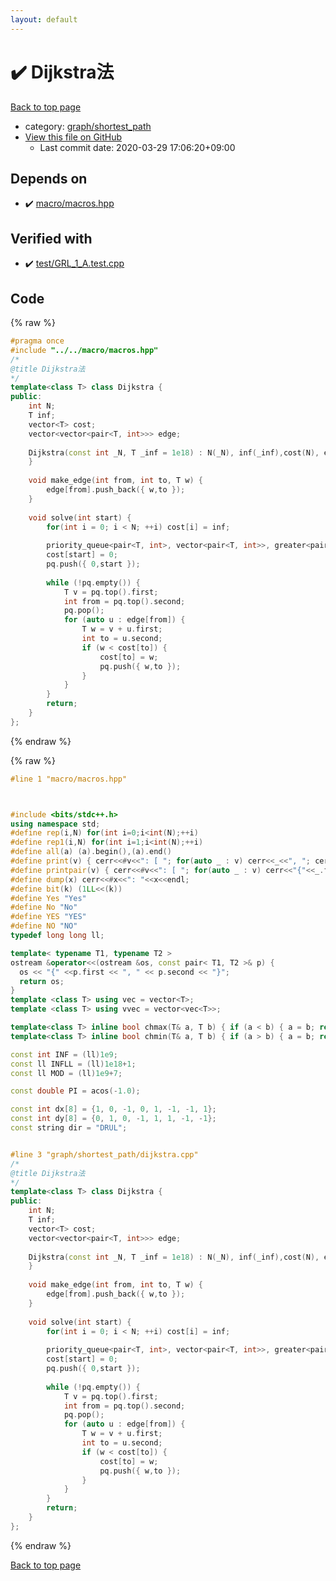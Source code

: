 ```yaml
---
layout: default
---
```


<!-- mathjax config similar to math.stackexchange -->
<script type="text/javascript" async
  src="https://cdnjs.cloudflare.com/ajax/libs/mathjax/2.7.5/MathJax.js?config=TeX-MML-AM_CHTML">
</script>
<script type="text/x-mathjax-config">
  MathJax.Hub.Config({
    TeX: { equationNumbers: { autoNumber: "AMS" }},
    tex2jax: {
      inlineMath: [ ['$','$'] ],
      processEscapes: true
    },
    "HTML-CSS": { matchFontHeight: false },
    displayAlign: "left",
    displayIndent: "2em"
  });
</script>

<script type="text/javascript" src="https://cdnjs.cloudflare.com/ajax/libs/jquery/3.4.1/jquery.min.js"></script>
<script src="https://cdn.jsdelivr.net/npm/jquery-balloon-js@1.1.2/jquery.balloon.min.js" integrity="sha256-ZEYs9VrgAeNuPvs15E39OsyOJaIkXEEt10fzxJ20+2I=" crossorigin="anonymous"></script>
<script type="text/javascript" src="../../../assets/js/copy-button.js"></script>
<link rel="stylesheet" href="../../../assets/css/copy-button.css" />


# :heavy_check_mark: Dijkstra法

<a href="../../../index.html">Back to top page</a>

* category: <a href="../../../index.html#fff28642b706f0621a80a098b694618d">graph/shortest_path</a>
* <a href="{{ site.github.repository_url }}/blob/master/graph/shortest_path/dijkstra.cpp">View this file on GitHub</a>
    - Last commit date: 2020-03-29 17:06:20+09:00




## Depends on

* :heavy_check_mark: <a href="../../macro/macros.hpp.html">macro/macros.hpp</a>


## Verified with

* :heavy_check_mark: <a href="../../../verify/test/GRL_1_A.test.cpp.html">test/GRL_1_A.test.cpp</a>


## Code

<a id="unbundled"></a>
{% raw %}
```cpp
#pragma once
#include "../../macro/macros.hpp"
/*
@title Dijkstra法
*/
template<class T> class Dijkstra {
public:
    int N;
    T inf;
    vector<T> cost;
    vector<vector<pair<T, int>>> edge;
 
    Dijkstra(const int _N, T _inf = 1e18) : N(_N), inf(_inf),cost(N), edge(N) {
    }
 
    void make_edge(int from, int to, T w) {
        edge[from].push_back({ w,to });
    }
 
    void solve(int start) {
        for(int i = 0; i < N; ++i) cost[i] = inf;
 
        priority_queue<pair<T, int>, vector<pair<T, int>>, greater<pair<T, int>>> pq;
        cost[start] = 0;
        pq.push({ 0,start });
 
        while (!pq.empty()) {
            T v = pq.top().first;
            int from = pq.top().second;
            pq.pop();
            for (auto u : edge[from]) {
                T w = v + u.first;
                int to = u.second;
                if (w < cost[to]) {
                    cost[to] = w;
                    pq.push({ w,to });
                }
            }
        }
        return;
    }
};


```
{% endraw %}

<a id="bundled"></a>
{% raw %}
```cpp
#line 1 "macro/macros.hpp"



#include <bits/stdc++.h>
using namespace std;
#define rep(i,N) for(int i=0;i<int(N);++i)
#define rep1(i,N) for(int i=1;i<int(N);++i)
#define all(a) (a).begin(),(a).end()
#define print(v) { cerr<<#v<<": [ "; for(auto _ : v) cerr<<_<<", "; cerr<<"]"<<endl; }
#define printpair(v) { cerr<<#v<<": [ "; for(auto _ : v) cerr<<"{"<<_.first<<","<<_.second<<"}"<<", "; cerr<<"]"<<endl; }
#define dump(x) cerr<<#x<<": "<<x<<endl;
#define bit(k) (1LL<<(k))
#define Yes "Yes"
#define No "No"
#define YES "YES"
#define NO "NO"
typedef long long ll;

template< typename T1, typename T2 >
ostream &operator<<(ostream &os, const pair< T1, T2 >& p) {
  os << "{" <<p.first << ", " << p.second << "}";
  return os;
}
template <class T> using vec = vector<T>;
template <class T> using vvec = vector<vec<T>>;

template<class T> inline bool chmax(T& a, T b) { if (a < b) { a = b; return true; } return false; }
template<class T> inline bool chmin(T& a, T b) { if (a > b) { a = b; return true; } return false; }

const int INF = (ll)1e9;
const ll INFLL = (ll)1e18+1;
const ll MOD = (ll)1e9+7;

const double PI = acos(-1.0);

const int dx[8] = {1, 0, -1, 0, 1, -1, -1, 1};
const int dy[8] = {0, 1, 0, -1, 1, 1, -1, -1};
const string dir = "DRUL";


#line 3 "graph/shortest_path/dijkstra.cpp"
/*
@title Dijkstra法
*/
template<class T> class Dijkstra {
public:
    int N;
    T inf;
    vector<T> cost;
    vector<vector<pair<T, int>>> edge;
 
    Dijkstra(const int _N, T _inf = 1e18) : N(_N), inf(_inf),cost(N), edge(N) {
    }
 
    void make_edge(int from, int to, T w) {
        edge[from].push_back({ w,to });
    }
 
    void solve(int start) {
        for(int i = 0; i < N; ++i) cost[i] = inf;
 
        priority_queue<pair<T, int>, vector<pair<T, int>>, greater<pair<T, int>>> pq;
        cost[start] = 0;
        pq.push({ 0,start });
 
        while (!pq.empty()) {
            T v = pq.top().first;
            int from = pq.top().second;
            pq.pop();
            for (auto u : edge[from]) {
                T w = v + u.first;
                int to = u.second;
                if (w < cost[to]) {
                    cost[to] = w;
                    pq.push({ w,to });
                }
            }
        }
        return;
    }
};


```
{% endraw %}

<a href="../../../index.html">Back to top page</a>

